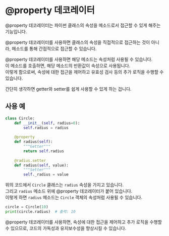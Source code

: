 # @property 데코레이터

@property 데코레이터는 파이썬 클래스의 속성을 메소드로서 접근할 수 있게 해주는 기능입니다. 

@property 데코레이터를 사용하면 클래스의 속성을 직접적으로 접근하는 것이 아니라, 메소드를 통해 간접적으로 접근할 수 있습니다.

@property 데코레이터를 사용하면 해당 메소드는 속성처럼 사용될 수 있습니다. <br> 이 메소드를 호출하면, 해당 메소드의 반환값이 속성으로 사용됩니다. <br> 이렇게 함으로써, 속성에 대한 접근을 제어하고 유효성 검사 등의 추가 로직을 수행할 수 있습니다.

간단히 생각하면 getter와 setter를 쉽게 사용할 수 있게 하는 겁니다.

## 사용 예

```python
class Circle:
    def __init__(self, radius=0):
        self.radius = radius
    
    @property
    def radius(self):
        """Getter"""
        return self.radius
    
    @radius.setter
    def radius(self, value):
        """Setter"""
        self._radius = value
```

위의 코드에서 `Circle` 클래스는 `radius` 속성을 가지고 있습니다. <br> 그리고 `radius` 메소드 위에 @property 데코레이터가 붙어 있습니다. <br> 이렇게 하면 `radius` 메소드는 `Circle` 객체의 속성처럼 사용될 수 있습니다.

```python
circle = Circle(10)
print(circle.radius)  # 출력: 10
```

@property 데코레이터를 사용하면, 속성에 대한 접근을 제어하고 추가 로직을 수행할 수 있으므로, 코드의 가독성과 유지보수성을 향상시킬 수 있습니다.

